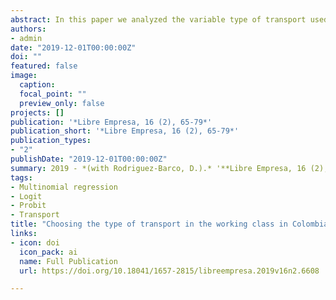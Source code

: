 ```yaml
---
abstract: In this paper we analyzed the variable type of transport used by workers in different regions of Colombia. This variable, with respect to the theory, was consolidated into 3 large categories':' Non-Motorized Private, Motorized Private and Motorized Public. Factors such as age, sex, income, among others, were taken into account and the theory of non-ordered multiple choice models was used in order to know the behavior of each of the explanatory variables by type of transport. It was found that the central region is 10% more likely to use private non-motorized transport than the Caribbean region. Motorized public transport is more likely to be chosen in the Bogotá region compared to the Caribbean region, as is the Antioquia region. Meanwhile, the Central and Pacific regions decrease their probability of choice. Future transport demand studies should begin to look more closely at the accessibility of certain areas of the city, understood as the capacity or ease of access to the site, in the different modes of transport.
authors:
- admin
date: "2019-12-01T00:00:00Z"
doi: ""
featured: false
image:
  caption: 
  focal_point: ""
  preview_only: false
projects: []
publication: '*Libre Empresa, 16 (2), 65-79*'
publication_short: '*Libre Empresa, 16 (2), 65-79*'
publication_types:
- "2"
publishDate: "2019-12-01T00:00:00Z"
summary: 2019 - *(with Rodriguez-Barco, D.).* '**Libre Empresa, 16 (2), 65-79**'
tags:
- Multinomial regression
- Logit
- Probit
- Transport
title: "Choosing the type of transport in the working class in Colombia: An analysis by region"
links:
- icon: doi
  icon_pack: ai
  name: Full Publication
  url: https://doi.org/10.18041/1657-2815/libreempresa.2019v16n2.6608

---
```


